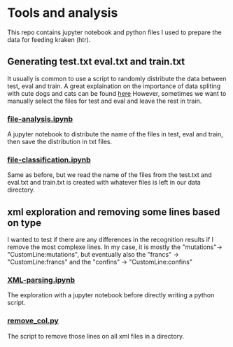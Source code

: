 # Tools and analysis
This repo contains jupyter notebook and python files I used to prepare the data for feeding kraken (htr).

## Generating test.txt eval.txt and train.txt
It usually is common to use a script to randomly distribute the data between test, eval and train. A great explaination on the importance of data spliting with cute dogs and cats can be found [here](https://mlu-explain.github.io/train-test-validation/#intro)
However, sometimes we want to manually select the files for test and eval and leave the rest in train.
### [file-analysis.ipynb](https://github.com/vtm-topo/analyse/blob/main/files-analysis.ipynb)
A jupyter notebook to distribute the name of the files in test, eval and train, then save the distribution in txt files.

### [file-classification.ipynb](https://github.com/vtm-topo/analyse/blob/main/file-classification.ipynb)
Same as before, but we read the name of the files from the test.txt and eval.txt and train.txt is created with whatever files is left in our data directory.

## xml exploration and removing some lines based on type
I wanted to test if there are any differences in the recognition results if I remove the most complexe lines. In my case, it is mostly the "mutations"-> "CustomLine:mutations", but eventually also the "francs" -> "CustomLine:francs" and the "confins" -> "CustomLine:confins"
### [XML-parsing.ipynb](https://github.com/vtm-topo/analyse/blob/main/XML-parsing.ipynb)
The exploration with a jupyter notebook before directly writing a python script.
### [remove_col.py](https://github.com/vtm-topo/analyse/blob/main/remove_col.py)
The script to remove those lines on all xml files in a directory.


